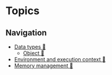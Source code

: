 # Topics

## Navigation

- [Data types 📂](./data-types/data-types.md)
  - [Object 📂](./data-types/object.md)
- [Environment and execution context 📂](./env-and-exec-contexts.md)
- [Memory management 📂](./memory-management.md)
